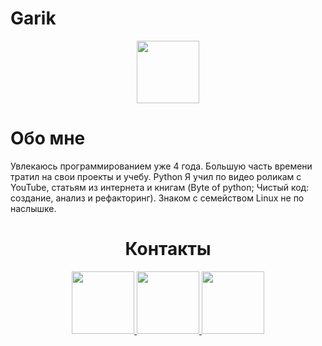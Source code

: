 # Garik


<div id="header" align="center">
  <img src="https://media.giphy.com/media/M9gbBd9nbDrOTu1Mqx/giphy.gif" width="100"/>
</div>

<h1> Обо мне </h1>
Увлекаюсь программированием уже 4 года. Большую часть времени тратил на свои проекты и учебу. Python Я учил по видео роликам с YouTube, статьям из интернета и книгам (Byte of python; Чистый код: создание, анализ и рефакторинг). Знаком с семейством Linux не по наслышке.




<div id="header" align="center">
  <h1> Контакты </h1>
  
  <a href="https://t.me/lm_Thomas_SheIby">
    <img src="https://cdn.icon-icons.com/icons2/555/PNG/512/telegram_icon-icons.com_53603.png" width="100"/>
  </a>

  <a href="https://kwork.ru/user/_garik_">
    <img src="https://www.eu-startups.com/wp-content/uploads/2018/09/%D0%B0%D0%B2%D0%B0%D1%82%D0%B0%D1%80-1-300x300.png" width="100"/>
  </a>

  <a href="https://discordapp.com/users/Thomas_Shelby#7001">
    <img src="https://cdn.icon-icons.com/icons2/2108/PNG/512/discord_icon_130958.png" width="100"/>
  </a>

</div>
